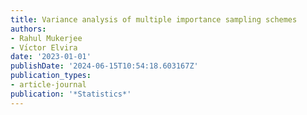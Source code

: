 ```yaml
---
title: Variance analysis of multiple importance sampling schemes
authors:
- Rahul Mukerjee
- Vı́ctor Elvira
date: '2023-01-01'
publishDate: '2024-06-15T10:54:18.603167Z'
publication_types:
- article-journal
publication: '*Statistics*'
---
```

